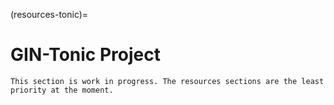 (resources-tonic)=
# GIN-Tonic Project

```{note}
This section is work in progress. The resources sections are the least priority at the moment.
```